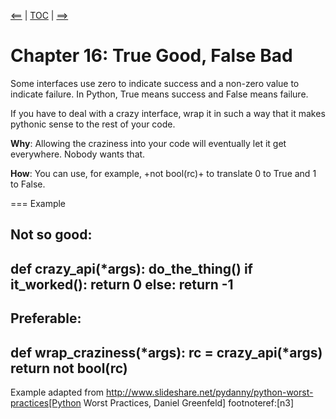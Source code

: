 [<==](15_method_obj) | [TOC](index) | [==>](17_always)

# Chapter 16: True Good, False Bad

Some interfaces use zero to indicate success and a non-zero value to
indicate failure. In Python, True means success and False means
failure.

If you have to deal with a crazy interface, wrap it in such a way that
it makes pythonic sense to the rest of your code.

**Why**: Allowing the craziness into your code will eventually let it
  get everywhere. Nobody wants that.

**How**: You can use, for example, +not bool(rc)+ to translate 0 to True
  and 1 to False.

=== Example

**Not so good**:
----
def crazy_api(*args):
    do_the_thing()
    if it_worked():
        return 0
    else:
        return -1
----

**Preferable**:
----
def wrap_craziness(*args):
    rc = crazy_api(*args)
    return not bool(rc)
----

Example adapted from
http://www.slideshare.net/pydanny/python-worst-practices[Python Worst
Practices, Daniel Greenfeld]
footnoteref:[n3]

